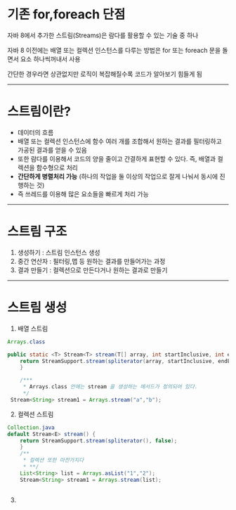 # 기존 for,foreach 단점
자바 8에서 추가한 스트림(Streams)은 람다를 활용할 수 있는 기술 중 하나

자바 8 이전에는 배열 또는 컬렉션 인스턴스를 다루는 방법은 for 또는 foreach 문을 돌면서 요소 하나씩꺼내서 사용

간단한 경우라면 상관없지만 로직이 복잡해질수록 코드가 알아보기 힘들게 됨

---

# 스트림이란? 
- 데이터의 흐름
- 배열 또는 컬렉션 인스턴스에 함수 여러 개를 조합해서 원하는 결과를 필터링하고 가공된 결과를 얻을 수 있음
- 또한 람다를 이용해서 코드의 양을 줄이고 간결하게 표현할 수 있다. 즉, 배열과 컬렉션을 함수형으로 처리
- **간단하게 병렬처리 가능** (하나의 작업을 둘 이상의 작업으로 잘게 나눠서 동시에 진행하는 것)
- 즉 쓰레드를 이용해 많은 요소들을 빠르게 처리 가능

---

# 스트림 구조
1. 생성하기 : 스트림 인스턴스 생성
2. 중간 연산자 : 필터링,맵 등 원하는 결과를 만들어가는 과정
3. 결과 만들기 : 컬렉션으로 만든다거나 원하는 결과로 만들기

---

# 스트림 생성

1. 배열 스트림

```java
Arrays.class

public static <T> Stream<T> stream(T[] array, int startInclusive, int endExclusive) {
    return StreamSupport.stream(spliterator(array, startInclusive, endExclusive), false);
    }

    /***
     * Arrays.class 안에는 stream 을 생성하는 메서드가 정의되어 있다.
     */
 Stream<String> stream1 = Arrays.stream("a","b");
```


2. 컬렉션 스트림
```java
Collection.java
default Stream<E> stream() {
    return StreamSupport.stream(spliterator(), false);
    }
    /**
     * 컬렉션 또한 마찬가지다
     * **/
    List<String> list = Arrays.asList("1","2");
    Stream<String> stream1 = Arrays.stream(list);
    
```
3. 
